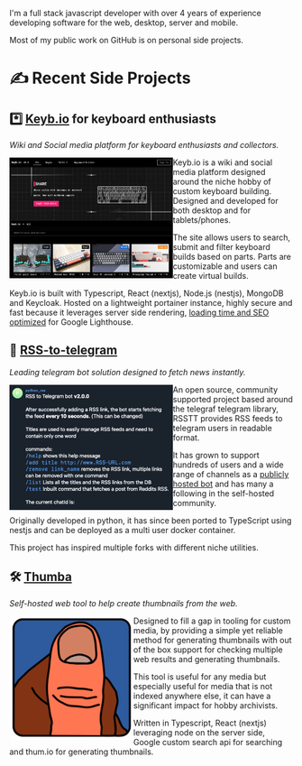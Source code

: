 I'm a full stack javascript developer with over 4 years of experience developing software for the web, desktop, server and mobile.

Most of my public work on GitHub is on personal side projects.

# ✍ Recent Side Projects

## *️⃣  [Keyb.io](https://keyb.io) for keyboard enthusiasts

_Wiki and Social media platform for keyboard enthusiasts and collectors._

<a href="https://keyb.io"><img src="img/keyb.jpg" width="290" align="left"></a>

Keyb.io is a wiki and social media platform designed around the niche hobby of custom keyboard building. Designed and developed for both desktop and for tablets/phones.

The site allows users to search, submit and filter keyboard builds based on parts. Parts are customizable and users can create virtual builds.

Keyb.io is built with Typescript, React (nextjs), Node.js (nestjs), MongoDB and Keycloak. Hosted on a lightweight portainer instance, highly secure and fast because it leverages server side rendering, [loading time and SEO optimized](https://datastudio.google.com/reporting/9308fee1-3e8e-4035-8018-c119ff5a9eef) for Google Lighthouse.

## 💬 [RSS-to-telegram](https://github.com/BoKKeR/RSS-to-Telegram-Bot)

_Leading telegram bot solution designed to fetch news instantly._

<a href="https://github.com/BoKKeR/RSS-to-Telegram-Bot"><img src="img/rss.png" width="290" align="left"></a>

An open source, community supported project based around the telegraf telegram library, RSSTT provides RSS feeds to telegram users in readable format. 

It has grown to support hundreds of users and a wide range of channels as a [publicly hosted bot](https://t.me/rss_t_bot) and has many a following in the self-hosted community.  

Originally developed in python, it has since been ported to TypeScript using nestjs and can be deployed as a multi user docker container.

This project has inspired multiple forks with different niche utilities.

## 🛠 [Thumba](https://github.com/BoKKeR/thumba)

_Self-hosted web tool to help create thumbnails from the web._

<a href="https://github.com/BoKKeR/thumba"><img src="img/thumba.png" width="220" align="left"></a>

Designed to fill a gap in tooling for custom media, by providing a simple yet reliable method for generating thumbnails with out of the box support for checking multiple web results and generating thumbnails.

This tool is useful for any media but especially useful for media that is not indexed anywhere else, it can have a significant impact for hobby archivists.

Written in Typescript, React (nextjs) leveraging node on the server side, Google custom search api for searching and thum.io for generating thumbnails. 